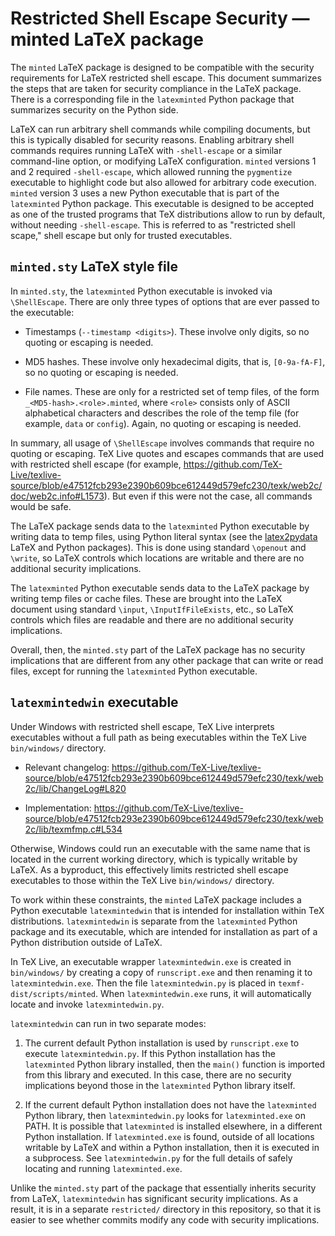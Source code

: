 # Restricted Shell Escape Security — minted LaTeX package

The `minted` LaTeX package is designed to be compatible with the security
requirements for LaTeX restricted shell escape.  This document summarizes the
steps that are taken for security compliance in the LaTeX package.  There is a
corresponding file in the `latexminted` Python package that summarizes
security on the Python side.

LaTeX can run arbitrary shell commands while compiling documents, but this is
typically disabled for security reasons.  Enabling arbitrary shell commands
requires running LaTeX with `-shell-escape` or a similar command-line option,
or modifying LaTeX configuration.  `minted` versions 1 and 2 required
`-shell-escape`, which allowed running the `pygmentize` executable to
highlight code but also allowed for arbitrary code execution.  `minted`
version 3 uses a new Python executable that is part of the `latexminted`
Python package.  This executable is designed to be accepted as one of the
trusted programs that TeX distributions allow to run by default, without
needing `-shell-escape`.  This is referred to as "restricted shell scape,"
shell escape but only for trusted executables.


## `minted.sty` LaTeX style file

In `minted.sty`, the `latexminted` Python executable is invoked via
`\ShellEscape`.  There are only three types of options that are ever passed to
the executable:

 *  Timestamps (`--timestamp <digits>`).  These involve only digits, so no
    quoting or escaping is needed.

 *  MD5 hashes.  These involve only hexadecimal digits, that is,
    `[0-9a-fA-F]`, so no quoting or escaping is needed.

 *  File names.  These are only for a restricted set of temp files, of the
    form `_<MD5-hash>.<role>.minted`, where `<role>` consists only of ASCII
    alphabetical characters and describes the role of the temp file (for
    example, `data` or `config`).  Again, no quoting or escaping is needed.

In summary, all usage of `\ShellEscape` involves commands that require no
quoting or escaping.  TeX Live quotes and escapes commands that are used with
restricted shell escape (for example,
https://github.com/TeX-Live/texlive-source/blob/e47512fcb293e2390b609bce612449d579efc230/texk/web2c/doc/web2c.info#L1573).
But even if this were not the case, all commands would be safe.

The LaTeX package sends data to the `latexminted` Python executable by
writing data to temp files, using Python literal syntax (see the
[latex2pydata](https://github.com/gpoore/latex2pydata) LaTeX and Python
packages).  This is done using standard `\openout` and `\write`, so LaTeX
controls which locations are writable and there are no additional security
implications.

The `latexminted` Python executable sends data to the LaTeX package by
writing temp files or cache files.  These are brought into the LaTeX document
using standard `\input`, `\InputIfFileExists`, etc., so LaTeX controls which
files are readable and there are no additional security implications.

Overall, then, the `minted.sty` part of the LaTeX package has no security
implications that are different from any other package that can write or read
files, except for running the `latexminted` Python executable.


## `latexmintedwin` executable

Under Windows with restricted shell escape, TeX Live interprets executables without a full path as being executables within the TeX Live `bin/windows/` directory.

 *  Relevant changelog:
    https://github.com/TeX-Live/texlive-source/blob/e47512fcb293e2390b609bce612449d579efc230/texk/web2c/lib/ChangeLog#L820

 *  Implementation:
    https://github.com/TeX-Live/texlive-source/blob/e47512fcb293e2390b609bce612449d579efc230/texk/web2c/lib/texmfmp.c#L534

Otherwise, Windows could run an executable with the same name that is located
in the current working directory, which is typically writable by LaTeX.  As a
byproduct, this effectively limits restricted shell escape executables to
those within the TeX Live `bin/windows/` directory.

To work within these constraints, the `minted` LaTeX package includes a Python
executable `latexmintedwin` that is intended for installation within TeX
distributions.  `latexmintedwin` is separate from the `latexminted` Python
package and its executable, which are intended for installation as part of a
Python distribution outside of LaTeX.

In TeX Live, an executable wrapper `latexmintedwin.exe` is created in
`bin/windows/` by creating a copy of `runscript.exe` and then renaming it to
`latexmintedwin.exe`.  Then the file `latexmintedwin.py` is placed in
`texmf-dist/scripts/minted`.  When `latexmintedwin.exe` runs, it will
automatically locate and invoke `latexmintedwin.py`.

`latexmintedwin` can run in two separate modes:

1.  The current default Python installation is used by `runscript.exe` to
    execute `latexmintedwin.py`.  If this Python installation has the
    `latexminted` Python library installed, then the `main()` function is
    imported from this library and executed.  In this case, there are no
    security implications beyond those in the `latexminted` Python library
    itself.

2.  If the current default Python installation does not have the
    `latexminted` Python library, then `latexmintedwin.py` looks for
    `latexminted.exe` on PATH.  It is possible that `latexminted` is
    installed elsewhere, in a different Python installation.  If
    `latexminted.exe` is found, outside of all locations writable by LaTeX
    and within a Python installation, then it is executed in a subprocess.
    See `latexmintedwin.py` for the full details of safely locating and
    running `latexminted.exe`.

Unlike the `minted.sty` part of the package that essentially inherits security
from LaTeX, `latexmintedwin` has significant security implications.  As a
result, it is in a separate `restricted/` directory in this repository, so
that it is easier to see whether commits modify any code with security
implications.
